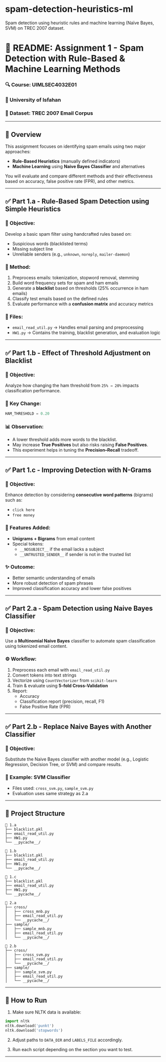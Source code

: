 # spam-detection-heuristics-ml
Spam detection using heuristic rules and machine learning (Naïve Bayes, SVM) on TREC 2007 dataset.

# 📄 README: Assignment 1 - Spam Detection with Rule-Based & Machine Learning Methods

### 🔍 Course: UIMLSEC4032E01  
### 🏫 University of Isfahan  
### 🧪 Dataset: TREC 2007 Email Corpus

---

## 📌 Overview

This assignment focuses on identifying spam emails using two major approaches:

- **Rule-Based Heuristics** (manually defined indicators)
- **Machine Learning** using **Naive Bayes Classifier** and alternatives

You will evaluate and compare different methods and their effectiveness based on accuracy, false positive rate (FPR), and other metrics.

---

## ✅ Part 1.a - Rule-Based Spam Detection using Simple Heuristics

### 🎯 Objective:
Develop a basic spam filter using handcrafted rules based on:
- Suspicious words (blacklisted terms)
- Missing subject line
- Unreliable senders (e.g., `unknown`, `noreply`, `mailer-daemon`)

### 🧠 Method:
1. Preprocess emails: tokenization, stopword removal, stemming
2. Build word frequency sets for spam and ham emails
3. Generate a **blacklist** based on thresholds (25% occurrence in ham emails)
4. Classify test emails based on the defined rules
5. Evaluate performance with a **confusion matrix** and accuracy metrics

### 💾 Files:
- `email_read_util.py` → Handles email parsing and preprocessing
- `HW1.py` → Contains the training, blacklist generation, and evaluation logic

---

## ✅ Part 1.b - Effect of Threshold Adjustment on Blacklist

### 🎯 Objective:
Analyze how changing the ham threshold from `25% → 20%` impacts classification performance.

### 🔄 Key Change:
```python
HAM_THRESHOLD = 0.20
```

### 📊 Observation:
- A lower threshold adds more words to the blacklist.
- May increase **True Positives** but also risks raising **False Positives**.
- This experiment helps in tuning the **Precision–Recall** tradeoff.

---

## ✅ Part 1.c - Improving Detection with N-Grams

### 🎯 Objective:
Enhance detection by considering **consecutive word patterns** (bigrams) such as:
- `click here`
- `free money`

### 🧠 Features Added:
- **Unigrams + Bigrams** from email content
- Special tokens:
  - `__NOSUBJECT__` if the email lacks a subject
  - `__UNTRUSTED_SENDER__` if sender is not in the trusted list

### ✨ Outcome:
- Better semantic understanding of emails
- More robust detection of spam phrases
- Improved classification accuracy and lower false positives

---

## ✅ Part 2.a - Spam Detection using Naive Bayes Classifier

### 🎯 Objective:
Use a **Multinomial Naive Bayes** classifier to automate spam classification using tokenized email content.

### ⚙️ Workflow:
1. Preprocess each email with `email_read_util.py`
2. Convert tokens into text strings
3. Vectorize using `CountVectorizer` from `scikit-learn`
4. Train & evaluate using **5-fold Cross-Validation**
5. Report:
   - Accuracy
   - Classification report (precision, recall, F1)
   - False Positive Rate (FPR)

---

## ✅ Part 2.b - Replace Naive Bayes with Another Classifier

### 🎯 Objective:
Substitute the Naive Bayes classifier with another model (e.g., Logistic Regression, Decision Tree, or SVM) and compare results.

### 📌 Example: SVM Classifier
- Files used: `cross_svm.py`, `sample_svm.py`
- Evaluation uses same strategy as 2.a

---

## 📂 Project Structure

```
📁 1.a
├── blacklist.pkl
├── email_read_util.py
├── HW1.py
└── __pycache__/

📁 1.b
├── blacklist.pkl
├── email_read_util.py
├── HW1.py
└── __pycache__/

📁 1.c
├── blacklist.pkl
├── email_read_util.py
├── HW1.py
└── __pycache__/

📁 2.a
├── cross/
│   ├── cross_mnb.py
│   ├── email_read_util.py
│   └── __pycache__/
├── sample/
│   ├── sample_mnb.py
│   ├── email_read_util.py
│   └── __pycache__/

📁 2.b
├── cross/
│   ├── cross_svm.py
│   ├── email_read_util.py
│   └── __pycache__/
├── sample/
│   ├── sample_svm.py
│   ├── email_read_util.py
│   └── __pycache__/
```

---

## 🧪 How to Run

1. Make sure NLTK data is available:
```python
import nltk
nltk.download('punkt')
nltk.download('stopwords')
```

2. Adjust paths to `DATA_DIR` and `LABELS_FILE` accordingly.

3. Run each script depending on the section you want to test.

---
